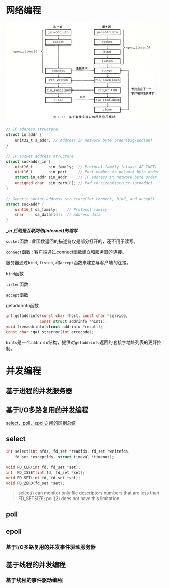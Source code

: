 # 网络编程

![基于套接字的网络应用](./IOLearn/基于套接字的网络应用.png)

```c
// IP address structure
struct in_addr {
    unit32_t s_addr; // Address in network byte order(big-endian)
}

// IP socket address structure
struct sockaddr_in {
    uint16_t       sin_family;  // Protocol family (always AF_INET)
    uint16_t       sin_port;    // Port number in network byte order
    struct in_addr sin_addr;    // IP address in network byte order
    unsigned char  sin_zero[8]; // Pad to sizeof(struct sockaddr)
}

// Generic socket address structure(for connect, bind, and accept)
struct sockaddr {
    uint16_t sa_family;    // Protocol family
    char     sa_data[14];  // Address data
}

```

***_in 后缀是互联网络(internet)的缩写***

`socket`函数 : 此函数返回的描述符仅是部分打开的，还不用于读写。

`connect`函数 : 客户端通过connect函数建立和服务器的连接。

服务器通过`bind`, `listen`, 和`accept`函数来建立与客户端的连接。

`bind`函数

`listen`函数

`accept`函数



getaddrinfo函数

```c
int getaddrinfo(const char *host, const char *service,
               const struct addrinfo *hints);
void freeaddrinfo(struct addrinfo *result);
const char *gai_strerror(int errocode);
```

`hints`是一个`addrinfo`结构，提供对`getaddrinfo`返回的套接字地址列表的更好控制。



# 并发编程

## 基于进程的并发服务器

## 基于I/O多路复用的并发编程

[select、poll、epoll之间的区别总结](https://www.cnblogs.com/Anker/p/3265058.html)

## select 

```c++
int select(int nfds, fd_set *readfds, fd_set *writefds,
	fd_set *exceptfds, struct timeval *timeout);

void FD_CLR(int fd, fd_set *set);
int  FD_ISSET(int fd, fd_set *set);
void FD_SET(int fd, fd_set *set);
void FD_ZERO(fd_set *set);
```

> select() can monitor only file descriptors numbers that are less than FD_SETSIZE; poll(2) does not have this limitation. 

## poll

## epoll

### 基于I/O多路复用的并发事件驱动服务器

## 基于线程的并发编程

### 基于线程的事件驱动编程



